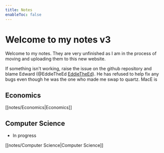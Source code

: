 ```yaml
---
title: Notes
enableToc: false
---
```

# Welcome to my notes v3
Welcome to my notes. They are very unfinished as I am in the process of moving and uploading them to this new website. 

If something isn't working, raise the issue on the github repository and blame Edward (@EddieTheEd [EddieTheEd](https://github.com/EddieTheEd)). He has refused to help fix any bugs even though he was the one who made me swap to quartz. MacE is 



## Economics
[[notes/Economics|Economics]]


## Computer Science
- In progress

[[notes/Computer Science|Computer Science]]











